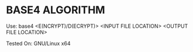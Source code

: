 # BASE4 ALGORITHM
Use: base4 \<E(NCRYPT)/D(ECRYPT)\> \<INPUT FILE LOCATION\> \<OUTPUT FILE LOCATION\>

Tested On: GNU/Linux x64
